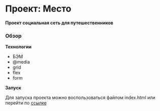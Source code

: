 # Проект: Место

**Проект социальная сеть для путешественников**
### Обзор

 **Технологии**
 *  БЭМ
 *  @media
 *  grid
 *  flex
 *  form

 **Запуск**

Для запуска проекта можно воспользоваться файлом index.html или перейти по [ссылке](https://goalrazor.github.io/mesto-project/)
